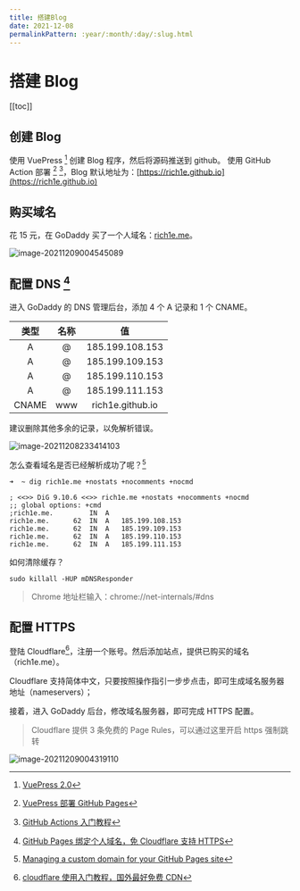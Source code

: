 ```yaml
---
title: 搭建Blog
date: 2021-12-08
permalinkPattern: :year/:month/:day/:slug.html
---
```


# 搭建 Blog

[[toc]]

## 创建 Blog

使用 VuePress [^4] 创建 Blog 程序，然后将源码推送到 github。
使用 GitHub Action 部署 [^3] [^7]，Blog 默认地址为：[https://rich1e.github.io](https://rich1e.github.io)

## 购买域名

花 15 元，在 GoDaddy 买了一个人域名：[rich1e.me](https://rich1e.me)。

![image-20211209004545089](@images/workspace/image-20211209004545089.png)

## 配置 DNS [^1]

进入 GoDaddy 的 DNS 管理后台，添加 4 个 A 记录和 1 个 CNAME。

| 类型  | 名称 |        值        |
| :---: | :--: | :--------------: |
|   A   |  @   | 185.199.108.153  |
|   A   |  @   | 185.199.109.153  |
|   A   |  @   | 185.199.110.153  |
|   A   |  @   | 185.199.111.153  |
| CNAME | www  | rich1e.github.io |

建议删除其他多余的记录，以免解析错误。

![image-20211208233414103](@images/workspace/image-20211208233414103.png)

怎么查看域名是否已经解析成功了呢？[^2]

```shell
➜  ~ dig rich1e.me +nostats +nocomments +nocmd

; <<>> DiG 9.10.6 <<>> rich1e.me +nostats +nocomments +nocmd
;; global options: +cmd
;rich1e.me.			IN	A
rich1e.me.		62	IN	A	185.199.108.153
rich1e.me.		62	IN	A	185.199.109.153
rich1e.me.		62	IN	A	185.199.110.153
rich1e.me.		62	IN	A	185.199.111.153
```

如何清除缓存？

```shell
sudo killall -HUP mDNSResponder
```

> Chrome 地址栏输入：chrome://net-internals/#dns

## 配置 HTTPS

登陆 Cloudflare[^5]，注册一个账号。然后添加站点，提供已购买的域名（rich1e.me）。

Cloudflare 支持简体中文，只要按照操作指引一步步点击，即可生成域名服务器地址（nameservers）；

接着，进入 GoDaddy 后台，修改域名服务器，即可完成 HTTPS 配置。

> Cloudflare 提供 3 条免费的 Page Rules，可以通过这里开启 https 强制跳转

![image-20211209004319110](@images/workspace/image-20211209004319110.png)

[^1]: [GitHub Pages 绑定个人域名，免 Cloudflare 支持 HTTPS](https://io-oi.me/tech/custom-domains-on-github-pages/)
[^2]: [Managing a custom domain for your GitHub Pages site](https://docs.github.com/en/pages/configuring-a-custom-domain-for-your-github-pages-site/managing-a-custom-domain-for-your-github-pages-site)
[^3]: [VuePress 部署 GitHub Pages](https://v2.vuepress.vuejs.org/zh/guide/deployment.html#github-pages)
[^4]: [VuePress 2.0](https://v2.vuepress.vuejs.org/zh/)
[^5]: [cloudflare 使用入门教程，国外最好免费 CDN](https://zhuanlan.zhihu.com/p/82909515)
[^6]: [godaddy+cloudflare 实现自定义域名访问+https](https://codingwjl.github.io/2018/03/10/cloudflare-https/)
[^7]: [GitHub Actions 入门教程](http://www.ruanyifeng.com/blog/2019/09/getting-started-with-github-actions.html)

